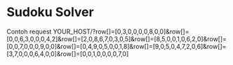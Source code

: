 # Sudoku Solver
Contoh request
YOUR_HOST/?row[]=[0,3,0,0,0,0,8,0,0]&row[]=[0,0,6,3,0,0,0,4,2]&row[]=[2,0,8,6,7,0,3,0,5]&row[]=[8,5,0,0,1,0,6,2,0]&row[]=[0,0,7,0,0,0,9,0,0]&row[]=[0,4,9,0,5,0,0,1,8]&row[]=[9,0,5,0,4,7,2,0,6]&row[]=[3,7,0,0,0,6,4,0,0]&row[]=[0,0,1,0,0,0,0,7,0]